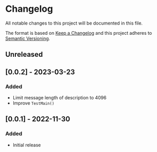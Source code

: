 # Changelog
All notable changes to this project will be documented in this file.

The format is based on [Keep a Changelog](http://keepachangelog.com/en/1.0.0/)
and this project adheres to [Semantic
Versioning](http://semver.org/spec/v2.0.0.html).

## Unreleased

## [0.0.2] - 2023-03-23

### Added
- Limit message length of description to 4096
- Improve `TestMain()`

## [0.0.1] - 2022-11-30

### Added
- Initial release
